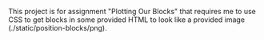 This project is for assignment "Plotting Our Blocks" that requires me to use CSS to get blocks in some provided HTML to look like a provided image (./static/position-blocks/png).